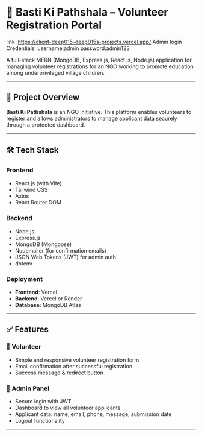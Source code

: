 # 🏫 Basti Ki Pathshala – Volunteer Registration Portal 
link :https://client-deep015-deep015s-projects.vercel.app/
Admin login Credentials:
  username:admin
  password:admin123

A full-stack MERN (MongoDB, Express.js, React.js, Node.js) application for managing volunteer registrations for an NGO working to promote education among underprivileged village children.

---

## 📌 Project Overview

**Basti Ki Pathshala** is an NGO initiative. This platform enables volunteers to register and allows administrators to manage applicant data securely through a protected dashboard.

---

## 🛠 Tech Stack

### Frontend
- React.js (with Vite)
- Tailwind CSS
- Axios
- React Router DOM

### Backend
- Node.js
- Express.js
- MongoDB (Mongoose)
- Nodemailer (for confirmation emails)
- JSON Web Tokens (JWT) for admin auth
- dotenv

### Deployment
- **Frontend**: Vercel
- **Backend**: Vercel or Render
- **Database**: MongoDB Atlas

---

## ✅ Features

### 👤 Volunteer
- Simple and responsive volunteer registration form
- Email confirmation after successful registration
- Success message & redirect button

### 🔐 Admin Panel
- Secure login with JWT
- Dashboard to view all volunteer applicants
- Applicant data: name, email, phone, message, submission date
- Logout functionality

---
